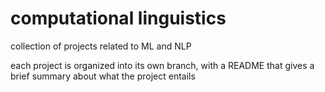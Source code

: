 # computational linguistics
collection of projects related to ML and NLP

each project is organized into its own branch, with a README that gives a brief summary about what the project entails
